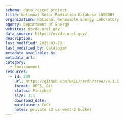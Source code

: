 ```yaml
---
schema: data_rescue_project 
title: National Solar Radiation Database (NSRDB)
organization: National Renewable Energy Laboratory
agency: Department of Energy
websites: nsrdb.nrel.gov
data_source: https://nsrdb.nrel.gov/
description: 
last_modified: 2025-03-23
last_modified_by: Cataloger
metadata_available: No
metadata_url: 
category:
  - Environment
resources:
  - id: 239
    url: https://github.com/NREL/nsrdb/tree/v4.1.1
    format: HDF5, Git
    status: Finished
    size: 3.1
    download_date: 
    maintainer: CoCr
    notes: private s3 us-west-2 bucket
---
```

